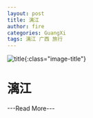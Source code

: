 ```yaml
---
layout: post
title: 漓江
author: fire
categories: GuangXi 
tags: 漓江 广西 旅行
---
```


![title](http://image.sideproject.cn/title/title_117.jpg){:class="image-title"}

漓江
===

---Read More---
